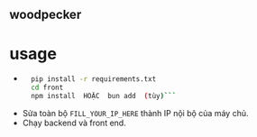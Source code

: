 ## woodpecker
# usage
* ```bash
    pip install -r requirements.txt
    cd front
    npm install  HOẶC  bun add  (tùy)```
* Sửa toàn bộ `FILL_YOUR_IP_HERE` thành IP nội bộ của máy chủ.
* Chạy backend và front end.